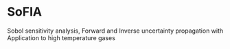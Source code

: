 # SoFIA
Sobol sensitivity analysis, Forward and Inverse uncertainty propagation with Application to high temperature gases
